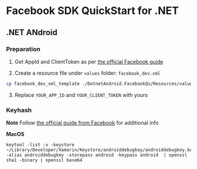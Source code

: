 # Facebook SDK QuickStart for .NET

## .NET ANdroid

### Preparation

1. Get AppId and ClientToken as per [the official Facebook guide](https://developers.facebook.com/docs/facebook-login/android/)

2. Create a resource file under `values` folder: `facebook_dev.xml`

```bash
cp facebook_dev_xml_template ./DotnetAndroid.FacebookQs/Resources/values/facebook_dev.xml
```

3. Replace `YOUR_APP_ID` and `YOUR_CLIENT_TOKEN` with yours

### Keyhash

__Note__ Follow [the official guide from Facebook](https://developers.facebook.com/docs/facebook-login/android/) for additional info

**MacOS**

```
keytool -list -v -keystore ~/Library/Developer/Xamarin/Keystore/androiddebugkey/androiddebugkey.keystore -alias androiddebugkey -storepass android -keypass android  | openssl sha1 -binary | openssl base64
```